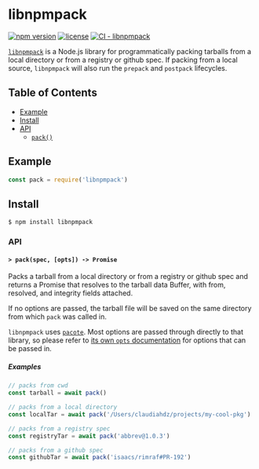 # libnpmpack

[![npm version](https://img.shields.io/npm/v/libnpmpack.svg)](https://npm.im/libnpmpack)
[![license](https://img.shields.io/npm/l/libnpmpack.svg)](https://npm.im/libnpmpack)
[![CI - libnpmpack](https://github.com/npm/cli/actions/workflows/ci-libnpmpack.yml/badge.svg)](https://github.com/npm/cli/actions/workflows/ci-libnpmpack.yml)

[`libnpmpack`](https://github.com/npm/libnpmpack) is a Node.js library for
programmatically packing tarballs from a local directory or from a registry or github spec. If packing from a local
source, `libnpmpack` will also run the `prepack` and `postpack` lifecycles.

## Table of Contents

* [Example](#example)
* [Install](#install)
* [API](#api)
    * [`pack()`](#pack)

## Example

```js
const pack = require('libnpmpack')
```

## Install

`$ npm install libnpmpack`

### API

#### <a name="pack"></a> `> pack(spec, [opts]) -> Promise`

Packs a tarball from a local directory or from a registry or github spec and returns a Promise that resolves to the
tarball data Buffer, with from, resolved, and integrity fields attached.

If no options are passed, the tarball file will be saved on the same directory from which `pack` was called in.

`libnpmpack` uses [`pacote`](https://npm.im/pacote).
Most options are passed through directly to that library, so please refer to
[its own `opts`
documentation](https://www.npmjs.com/package/pacote#options)
for options that can be passed in.

##### Examples

```javascript
// packs from cwd
const tarball = await pack()

// packs from a local directory
const localTar = await pack('/Users/claudiahdz/projects/my-cool-pkg')

// packs from a registry spec
const registryTar = await pack('abbrev@1.0.3')

// packs from a github spec
const githubTar = await pack('isaacs/rimraf#PR-192')
```
